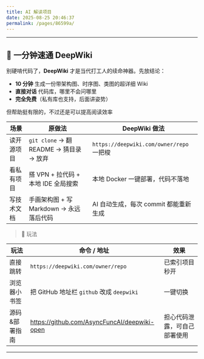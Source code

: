 ```yaml
---
title: AI 解读项目
date: 2025-08-25 20:46:37
permalink: /pages/86599a/
---
```



---

## 🚀 一分钟速通 DeepWiki  

别硬啃代码了，**DeepWiki** 才是当代打工人的续命神器。先放结论：  

- **10 分钟** 生成一份带架构图、时序图、类图的超详细 Wiki  
- **直接对话** 代码库，哪里不会问哪里  
- **完全免费**（私有库也支持，后面讲姿势）  

但帮助挺有限的，不过还是可以提高阅读效率

| 场景       | 原做法                                  | DeepWiki 做法                            |
| ---------- | --------------------------------------- | ---------------------------------------- |
| 读开源项目 | `git clone` → 翻 README → 猜目录 → 放弃 | `https://deepwiki.com/owner/repo` 一把梭 |
| 看私有项目 | 搭 VPN + 拉代码 + 本地 IDE 全局搜索     | 本地 Docker 一键部署，代码不落地         |
| 写技术文档 | 手画架构图 + 写 Markdown → 永远落后代码 | AI 自动生成，每次 commit 都能重新生成    |

>  🔧 玩法

| 玩法          | 命令 / 地址                                  | 效果                         |
| ------------- | -------------------------------------------- | ---------------------------- |
| 直接跳转      | `https://deepwiki.com/owner/repo`            | 已索引项目秒开               |
| 浏览器小书签  | 把 GitHub 地址栏 `github` 改成 `deepwiki`    | 一键切换                     |
| 源码&部署指南 | https://github.com/AsyncFuncAI/deepwiki-open | 担心代码泄露，可自己部署使用 |

---


